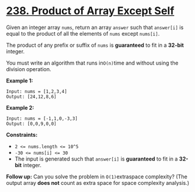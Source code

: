 # [238. Product of Array Except Self](https://leetcode.com/problems/product-of-array-except-self/description/)

Given an integer array `nums`, return an array `answer` such that `answer[i]` is
equal to the product of all the elements of `nums` except `nums[i]`.

The product of any prefix or suffix of `nums` is **guaranteed** to fit in a
**32-bit** integer.

You must write an algorithm that runs in`O(n)`time and without using the
division operation.

**Example 1:**

```
Input: nums = [1,2,3,4]
Output: [24,12,8,6]
```

**Example 2:**

```
Input: nums = [-1,1,0,-3,3]
Output: [0,0,9,0,0]
```

**Constraints:**

- `2 <= nums.length <= 10^5`
- `-30 <= nums[i] <= 30`
- The input is generated such that `answer[i]` is **guaranteed** to fit in a
  **32-bit** integer.

**Follow up:** Can you solve the problem in `O(1)`extraspace complexity? (The
output array **does not** count as extra space for space complexity analysis.)
